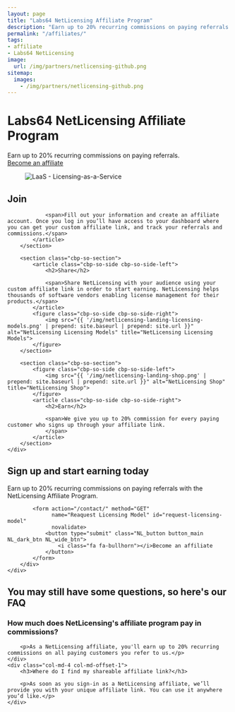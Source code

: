 ```yaml
---
layout: page
title: "Labs64 NetLicensing Affiliate Program"
description: "Earn up to 20% recurring commissions on paying referrals with the NetLicensing Affiliate Program"
permalink: "/affiliates/"
tags:
- affiliate
- Labs64 NetLicensing
image:
  url: /img/partners/netlicensing-github.png
sitemap:
  images:
    - /img/partners/netlicensing-github.png
---
```


<div class="row NL_main_banner">
    <div class="col-md-8 col-md-offset-2 NL_about">
        <h1>Labs64 NetLicensing Affiliate Program</h1>
        <span>Earn up to 20% recurring commissions on paying referrals.</span>
        <div class="row">
            <div class="col-md-12">
                <a href="/contact/"
                   class="NL_button button_main NL_light_btn" role="button"><i class="fa fa-bullhorn"></i>Become an affiliate</a>
            </div>
        </div>
    </div>
</div>

<div class="row">
    <div id="cbp-so-scroller" class="cbp-so-scroller NL_intro">
        <section class="cbp-so-section">
            <figure class="cbp-so-side cbp-so-side-left">
                <img src="{{ '/img/netlicensing-landing-laas.png' | prepend: site.baseurl | prepend: site.url }}" alt="LaaS - Licensing-as-a-Service" title="LaaS - Licensing-as-a-Service">
            </figure>
            <article class="cbp-so-side cbp-so-side-right">
                <h2>Join</h2>

                <span>Fill out your information and create an affiliate account. Once you log in you’ll have access to your dashboard where you can get your custom affiliate link, and track your referrals and commissions.</span>
            </article>
        </section>

        <section class="cbp-so-section">
            <article class="cbp-so-side cbp-so-side-left">
                <h2>Share</h2>

                <span>Share NetLicensing with your audience using your custom affiliate link in order to start earning. NetLicensing helps thousands of software vendors enabling license management for their products.</span>
            </article>
            <figure class="cbp-so-side cbp-so-side-right">
                <img src="{{ '/img/netlicensing-landing-licensing-models.png' | prepend: site.baseurl | prepend: site.url }}" alt="NetLicensing Licensing Models" title="NetLicensing Licensing Models">
            </figure>
        </section>

        <section class="cbp-so-section">
            <figure class="cbp-so-side cbp-so-side-left">
                <img src="{{ '/img/netlicensing-landing-shop.png' | prepend: site.baseurl | prepend: site.url }}" alt="NetLicensing Shop" title="NetLicensing Shop">
            </figure>
            <article class="cbp-so-side cbp-so-side-right">
                <h2>Earn</h2>

                <span>We give you up to 20% commission for every paying customer who signs up through your affiliate link.
                </span>
            </article>
        </section>
    </div>
</div>

<div class="row">
    <div class="col-md-12 NL_form_light NL_block">
        <div class="col-md-8 col-md-offset-2 NL_form_light_text">
            <h2>Sign up and start earning today</h2>
            <span>Earn up to 20% recurring commissions on paying referrals with the NetLicensing Affiliate Program.</span>

            <form action="/contact/" method="GET"
                  name="Reaquest Licensing Model" id="request-licensing-model"
                  novalidate>
                <button type="submit" class="NL_button button_main NL_dark_btn NL_wide_btn">
                    <i class="fa fa-bullhorn"></i>Become an affiliate
                </button>
            </form>
        </div>
    </div>
</div>

<div id="faq" class="row NL_block">
    <h2 class="col-md-12">You may still have some questions, so here's our FAQ</h2>
</div>

<div class="row NL_FAQ">
    <div class="col-md-5 col-md-offset-1">
        <h3>How much does NetLicensing's affiliate program pay in commissions?</h3>

        <p>As a NetLicensing affiliate, you'll earn up to 20% recurring commissions on all paying customers you refer to us.</p>
    </div>
    <div class="col-md-4 col-md-offset-1">
        <h3>Where do I find my shareable affiliate link?</h3>

        <p>As soon as you sign-in as a NetLicensing affiliate, we’ll provide you with your unique affiliate link. You can use it anywhere you’d like.</p>
    </div>
</div>
